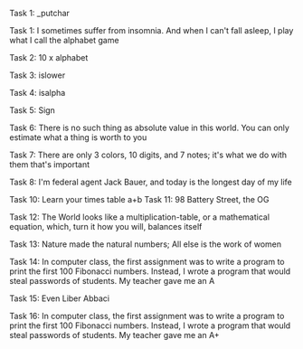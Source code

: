 Task 1: _putchar

Task 1: I sometimes suffer from insomnia. And when I can't fall asleep, I play what I call the alphabet game

Task 2: 10 x alphabet

Task 3: islower

Task 4: isalpha

Task 5: Sign

Task 6: There is no such thing as absolute value in this world. You can only estimate what a thing is worth to you

Task 7: There are only 3 colors, 10 digits, and 7 notes; it's what we do with them that's important

Task 8: I'm federal agent Jack Bauer, and today is the longest day of my life

Task 10: Learn your times table
a+b
Task 11: 98 Battery Street, the OG

Task 12: The World looks like a multiplication-table, or a mathematical equation, which, turn it how you will, balances itself

Task 13: Nature made the natural numbers; All else is the work of women

Task 14: In computer class, the first assignment was to write a program to print the first 100 Fibonacci numbers. Instead, I wrote a program that would steal passwords of students. My teacher gave me an A

Task 15: Even Liber Abbaci

Task 16: In computer class, the first assignment was to write a program to print the first 100 Fibonacci numbers. Instead, I wrote a program that would steal passwords of students. My teacher gave me an A+
